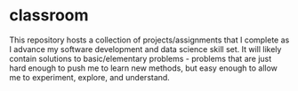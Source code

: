 # classroom  
This repository hosts a collection of projects/assignments that I complete as I advance my software development and data science skill set. It will likely contain solutions to basic/elementary problems - problems that are just hard enough to push me to learn new methods, but easy enough to allow me to experiment, explore, and understand.
